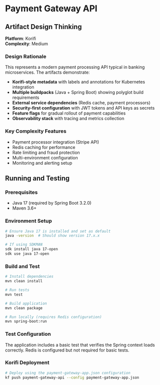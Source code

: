 # Payment Gateway API

## Artifact Design Thinking

**Platform**: Korifi  
**Complexity**: Medium

### Design Rationale
This represents a modern payment processing API typical in banking microservices. The artifacts demonstrate:

- **Korifi-style metadata** with labels and annotations for Kubernetes integration
- **Multiple buildpacks** (Java + Spring Boot) showing polyglot build requirements
- **External service dependencies** (Redis cache, payment processors)
- **Security-first configuration** with JWT tokens and API keys as secrets
- **Feature flags** for gradual rollout of payment capabilities
- **Observability stack** with tracing and metrics collection

### Key Complexity Features
- Payment processor integration (Stripe API)
- Redis caching for performance
- Rate limiting and fraud protection
- Multi-environment configuration
- Monitoring and alerting setup

## Running and Testing

### Prerequisites
- Java 17 (required by Spring Boot 3.2.0)
- Maven 3.6+

### Environment Setup
```bash
# Ensure Java 17 is installed and set as default
java -version  # Should show version 17.x.x

# If using SDKMAN
sdk install java 17-open
sdk use java 17-open
```

### Build and Test
```bash
# Install dependencies
mvn clean install

# Run tests
mvn test

# Build application
mvn clean package

# Run locally (requires Redis configuration)
mvn spring-boot:run
```

### Test Configuration
The application includes a basic test that verifies the Spring context loads correctly. Redis is configured but not required for basic tests.

### Korifi Deployment
```bash
# Deploy using the payment-gateway-app.json configuration
kf push payment-gateway-api --config payment-gateway-app.json
```
